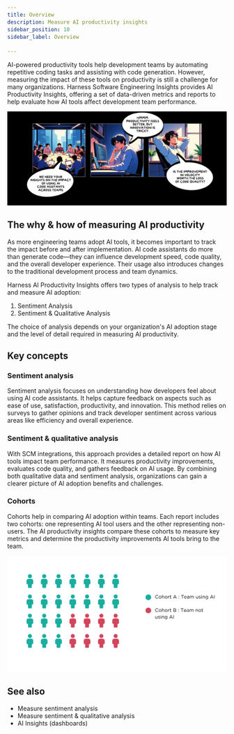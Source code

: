 ```yaml
---
title: Overview
description: Measure AI productivity insights
sidebar_position: 10
sidebar_label: Overview

---
```


AI-powered productivity tools help development teams by automating repetitive coding tasks and assisting with code generation. However, measuring the impact of these tools on productivity is still a challenge for many organizations.
Harness Software Engineering Insights provides AI Productivity Insights, offering a set of data-driven metrics and reports to help evaluate how AI tools affect development team performance.

![](./static/aip-overview.png)


## The why & how of measuring AI productivity

As more engineering teams adopt AI tools, it becomes important to track the impact before and after implementation.
AI code assistants do more than generate code—they can influence development speed, code quality, and the overall developer experience.
Their usage also introduces changes to the traditional development process and team dynamics.

Harness AI Productivity Insights offers two types of analysis to help track and measure AI adoption:

1. Sentiment Analysis
2. Sentiment & Qualitative Analysis

The choice of analysis depends on your organization's AI adoption stage and the level of detail required in measuring AI productivity.

## Key concepts

### Sentiment analysis

Sentiment analysis focuses on understanding how developers feel about using AI code assistants. It helps capture feedback on aspects such as ease of use, satisfaction, productivity, and innovation.
This method relies on surveys to gather opinions and track developer sentiment across various areas like efficiency and overall experience.

### Sentiment & qualitative analysis

With SCM integrations, this approach provides a detailed report on how AI tools impact team performance. It measures productivity improvements, evaluates code quality, and gathers feedback on AI usage.
By combining both qualitative data and sentiment analysis, organizations can gain a clearer picture of AI adoption benefits and challenges.

### Cohorts

Cohorts help in comparing AI adoption within teams. Each report includes two cohorts: one representing AI tool users and the other representing non-users.
The AI productivity insights compare these cohorts to measure key metrics and determine the productivity improvements AI tools bring to the team.

![](./static/co-horts.png)

## See also

* Measure sentiment analysis
* Measure sentiment & qualitative analysis
* AI Insights (dashboards)